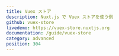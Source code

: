 ```yaml
---
title: Vuex ストア
description: Nuxt.js で Vuex ストアを使う例
github: vuex-store
livedemo: https://vuex-store.nuxtjs.org
documentation: /guide/vuex-store
category: advanced
position: 304
---
```

